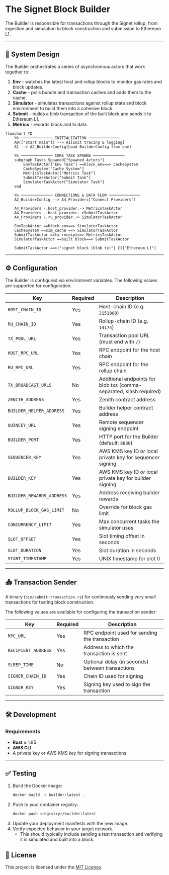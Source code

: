 # The Signet Block Builder

The Builder is responsible for transactions through the Signet rollup, from ingestion and simulation to block construction and submission to Ethereum L1.

---

## 🚀 System Design

The Builder orchestrates a series of asynchronous actors that work together to:

1. **Env** - watches the latest host and rollup blocks to monitor gas rates and block updates.
2. **Cache** - polls bundle and transaction caches and adds them to the cache.
3. **Simulator** - simulates transactions against rollup state and block environment to build them into a cohesive block.
5. **Submit** - builds a blob transaction of the built block and sends it to Ethereum L1.
6. **Metrics** - records block and tx data.

```mermaid
flowchart TD
    %% ────────────── INITIALIZATION ──────────────
    A0(["Start main"]) --> A1[Init tracing & logging]
    A1 --> A2_BuilderConfig[Load BuilderConfig from env]
    
    %% ────────────── CORE TASK SPAWNS ──────────────
    subgraph Tasks_Spawned["Spawned Actors"]
        EnvTaskActor["Env Task"] ==block_env==> CacheSystem
        CacheSystem["Cache System"]
        MetricsTaskActor["Metrics Task"]
        SubmitTaskActor["Submit Task"]
        SimulatorTaskActor["Simulator Task"]
    end

    %% ────────────── CONNECTIONS & DATA FLOW ──────────────
    A2_BuilderConfig --> A4_Providers["Connect Providers"]

    A4_Providers -.host_provider.-> MetricsTaskActor
    A4_Providers -.host_provider.->SubmitTaskActor
    A4_Providers -.ru_provider.-> SimulatorTaskActor

    EnvTaskActor ==block_env==> SimulatorTaskActor
    CacheSystem ==sim_cache ==> SimulatorTaskActor
    SubmitTaskActor ==tx receipt==> MetricsTaskActor
    SimulatorTaskActor ==built block==> SubmitTaskActor

    SubmitTaskActor ==>|"signet block (blob tx)"| C1["Ethereum L1"]
```

---

## ⚙️ Configuration

The Builder is configured via environment variables. The following values are supported for configuration.

| Key                       | Required | Description                                                         |
| ------------------------- | -------- | ------------------------------------------------------------------- |
| `HOST_CHAIN_ID`           | Yes      | Host-chain ID (e.g. `3151908`)                                      |
| `RU_CHAIN_ID`             | Yes      | Rollup-chain ID (e.g. `14174`)                                      |
| `TX_POOL_URL`             | Yes      | Transaction pool URL (must end with `/`)                            |
| `HOST_RPC_URL`            | Yes      | RPC endpoint for the host chain                                     |
| `RU_RPC_URL`              | Yes      | RPC endpoint for the rollup chain                                   |
| `TX_BROADCAST_URLS`       | No       | Additional endpoints for blob txs (comma-separated, slash required) |
| `ZENITH_ADDRESS`          | Yes      | Zenith contract address                                             |
| `BUILDER_HELPER_ADDRESS`  | Yes      | Builder helper contract address                                     |
| `QUINCEY_URL`             | Yes      | Remote sequencer signing endpoint                                   |
| `BUILDER_PORT`            | Yes      | HTTP port for the Builder (default: `8080`)                         |
| `SEQUENCER_KEY`           | Yes      | AWS KMS key ID _or_ local private key for sequencer signing         |
| `BUILDER_KEY`             | Yes      | AWS KMS key ID _or_ local private key for builder signing           |
| `BUILDER_REWARDS_ADDRESS` | Yes      | Address receiving builder rewards                                   |
| `ROLLUP_BLOCK_GAS_LIMIT`  | No       | Override for block gas limit                                        |
| `CONCURRENCY_LIMIT`       | Yes      | Max concurrent tasks the simulator uses                             |
| `SLOT_OFFSET`             | Yes      | Slot timing offset in seconds                                       |
| `SLOT_DURATION`           | Yes      | Slot duration in seconds                                            |
| `START_TIMESTAMP`         | Yes      | UNIX timestamp for slot 0                                           |

---

## 📤 Transaction Sender

A binary (`bin/submit-transaction.rs`) for continously sending very small transactions for testing block construction.

The following values are available for configuring the transaction sender:

| Key                 | Required | Description                                      |
| ------------------- | -------- | ------------------------------------------------ |
| `RPC_URL`           | Yes      | RPC endpoint used for sending the transaction    |
| `RECIPIENT_ADDRESS` | Yes      | Address to which the transaction is sent         |
| `SLEEP_TIME`        | No       | Optional delay (in seconds) between transactions |
| `SIGNER_CHAIN_ID`   | Yes      | Chain ID used for signing                        |
| `SIGNER_KEY`        | Yes      | Signing key used to sign the transaction         |

---

## 🛠️ Development

### Requirements

- **Rust** ≥ 1.85
- **AWS CLI**
- A private key or AWS KMS key for signing transactions

---

## ✅ Testing

1. Build the Docker image:
   ```bash
   docker build -t builder:latest .
   ```
2. Push to your container registry:
   ```bash
   docker push <registry>/builder:latest
   ```
3. Update your deployment manifests with the new image.
4. Verify expected behavior in your target network.
   - This should typically include sending a test transaction and verifying it is simulated and built into a block.
  
## 🪪 License

This project is licensed under the [MIT License](https://opensource.org/licenses/MIT).
